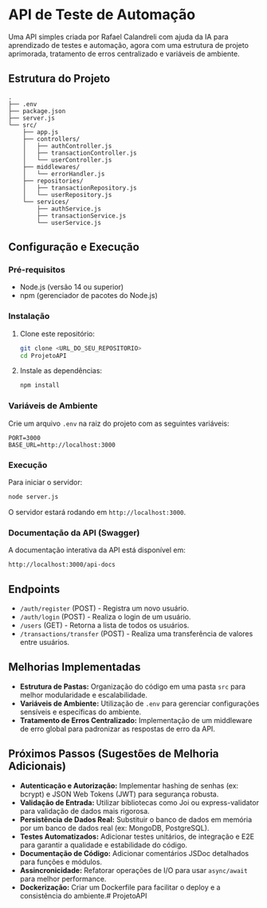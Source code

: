 # API de Teste de Automação

Uma API simples criada por Rafael Calandreli com ajuda da IA para aprendizado de testes e automação, agora com uma estrutura de projeto aprimorada, tratamento de erros centralizado e variáveis de ambiente.

## Estrutura do Projeto

```
.
├── .env
├── package.json
├── server.js
└── src/
    ├── app.js
    ├── controllers/
    │   ├── authController.js
    │   ├── transactionController.js
    │   └── userController.js
    ├── middlewares/
    │   └── errorHandler.js
    ├── repositories/
    │   ├── transactionRepository.js
    │   └── userRepository.js
    └── services/
        ├── authService.js
        ├── transactionService.js
        └── userService.js
```

## Configuração e Execução

### Pré-requisitos

*   Node.js (versão 14 ou superior)
*   npm (gerenciador de pacotes do Node.js)

### Instalação

1.  Clone este repositório:
    ```bash
    git clone <URL_DO_SEU_REPOSITORIO>
    cd ProjetoAPI
    ```
2.  Instale as dependências:
    ```bash
    npm install
    ```

### Variáveis de Ambiente

Crie um arquivo `.env` na raiz do projeto com as seguintes variáveis:

```
PORT=3000
BASE_URL=http://localhost:3000
```

### Execução

Para iniciar o servidor:

```bash
node server.js
```

O servidor estará rodando em `http://localhost:3000`.

### Documentação da API (Swagger)

A documentação interativa da API está disponível em:

`http://localhost:3000/api-docs`

## Endpoints

*   `/auth/register` (POST) - Registra um novo usuário.
*   `/auth/login` (POST) - Realiza o login de um usuário.
*   `/users` (GET) - Retorna a lista de todos os usuários.
*   `/transactions/transfer` (POST) - Realiza uma transferência de valores entre usuários.

## Melhorias Implementadas

*   **Estrutura de Pastas:** Organização do código em uma pasta `src` para melhor modularidade e escalabilidade.
*   **Variáveis de Ambiente:** Utilização de `.env` para gerenciar configurações sensíveis e específicas do ambiente.
*   **Tratamento de Erros Centralizado:** Implementação de um middleware de erro global para padronizar as respostas de erro da API.

## Próximos Passos (Sugestões de Melhoria Adicionais)

*   **Autenticação e Autorização:** Implementar hashing de senhas (ex: bcrypt) e JSON Web Tokens (JWT) para segurança robusta.
*   **Validação de Entrada:** Utilizar bibliotecas como Joi ou express-validator para validação de dados mais rigorosa.
*   **Persistência de Dados Real:** Substituir o banco de dados em memória por um banco de dados real (ex: MongoDB, PostgreSQL).
*   **Testes Automatizados:** Adicionar testes unitários, de integração e E2E para garantir a qualidade e estabilidade do código.
*   **Documentação de Código:** Adicionar comentários JSDoc detalhados para funções e módulos.
*   **Assincronicidade:** Refatorar operações de I/O para usar `async/await` para melhor performance.
*   **Dockerização:** Criar um Dockerfile para facilitar o deploy e a consistência do ambiente.# ProjetoAPI
